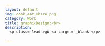 ```yaml
---
layout: default
img: cook_eat_share.png
category: Work
title: graphicDesign:<br>
description: |
  <p class="lead">gD <a target="_blank"</p>

---
```

